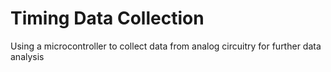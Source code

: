 # Timing Data Collection
Using a microcontroller to collect data from analog circuitry for further data analysis
